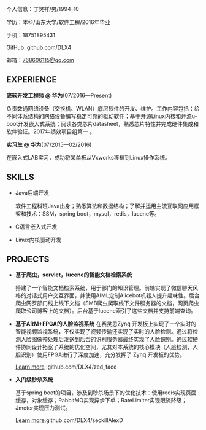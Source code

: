 个人信息：丁灵祥/男/1994-10

学历：本科/山东大学/软件工程/2016年毕业

手机：18751895431

GitHub: github.com/DLX4

邮箱：768606115@qq.com

## EXPERIENCE

**底软开发工程师 @ 华为**(07/2016—Present)

负责数通网络设备（交换机、WLAN）底层软件的开发、维护。工作内容包括：给不同体系结构的网络设备编写稳定可靠的驱动软件；基于开源Linux内核和开源u-boot开发嵌入式系统；阅读各类芯片datasheet，熟悉芯片特性并完成硬件集成和软件验证。2017年绩效项目组第一 。

**实习生 @ 华为**(07/2015—02/2016)

在嵌入式LAB实习，成功将某单板从Vxworks移植到Linux操作系统。

## SKILLS

- Java后端开发

  软件工程科班Java出身；熟悉算法和数据结构；了解并运用主流互联网应用框架和技术：SSM，spring boot，mysql，redis，lucene等。

- C语言嵌入式开发

- Linux内核驱动开发

## PROJECTS

- **基于爬虫，servlet，lucene的智能文档检索系统**

  搭建了一个智能文档检索系统，用于部门的知识管理。前端实现了微信聊天风格的对话式用户交互界面，并使用AIML定制Alicebot机器人提升趣味性。后台爬虫网罗部门线上线下文档（SMB爬虫爬取线下文件服务器的文档，网页爬虫爬取公司博客上的文档）。后台基于lucene索引了这些文档并支持前端查询。

- **基于ARM+FPGA的人脸监视系统**
  在赛灵思Zynq 开发板上实现了一个实时的智能视频监视系统，不仅实现了视频传输还实现了实时的人脸检测。通过将检测人脸图像预处理后发送到后台的识别服务器最终实现了人脸识别。通过软硬件协同设计拓宽了系统的优化空间，尤其对本系统的核心模块（人脸检测，人脸识别）使用FPGA进行了深度加速，充分发挥了 Zynq 开发板的优势。

  [Learn more](https://github.com/DLX4/zed_face) :github.com/DLX4/zed_face

- **入门级秒杀系统**

  基于spring boot的项目，涉及到秒杀场景下的优化技术：使用redis实现页面缓存，对象缓存；RabbitMQ实现异步下单；RateLimiter实现限流降级；Jmeter实现压力测试。

  [Learn more](https://github.com/DLX4/seckillAlexD):github.com/DLX4/seckillAlexD
